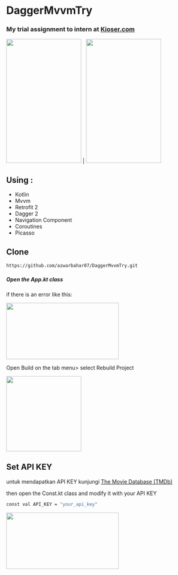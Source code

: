 # DaggerMvvmTry
### My trial assignment to intern at [Kioser.com](https://www.kioser.com/)

<img src="https://github.com/azwarbahar07/DaggerMvvmTry/blob/master/Screanshoot/Screenshot_2020_1029_194019.jpg" height="330" width="200"> | <img src="https://github.com/azwarbahar07/DaggerMvvmTry/blob/master/Screanshoot/Screenshot_2020_1029_194040.jpg" height="330" width="200">


## Using : 

- Kotlin
- Mvvm
- Retrofit 2
- Dagger 2
- Navigation Component
- Coroutines
- Picasso

## Clone

```bash
https://github.com/azwarbahar07/DaggerMvvmTry.git
```


##### Open the App.kt class
if there is an error like this:

<img src="https://github.com/azwarbahar07/DaggerMvvmTry/blob/master/Screanshoot/dagger.PNG" height="150" width="300">



Open Build on the tab menu> select Rebuild Project

<img src="https://github.com/azwarbahar07/DaggerMvvmTry/blob/master/Screanshoot/WhatsApp%20Image%202020-10-30%20at%2000.12.52.jpeg" height="200" width="200">



## Set API KEY
untuk mendapatkan API KEY kunjungi [The Movie Database (TMDb)](https://www.themoviedb.org/)

then open the Const.kt class and modify it with your API KEY
```bash
const val API_KEY = "your_api_key"
```
<img src="https://github.com/azwarbahar07/DaggerMvvmTry/blob/master/Screanshoot/apikey.PNG" height="150" width="300">

